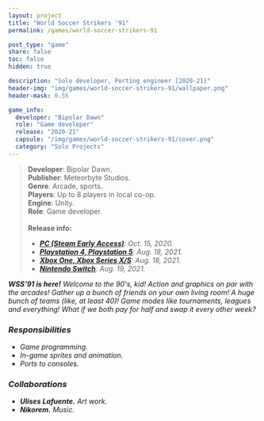 ```yaml
---
layout: project
title: "World Soccer Strikers '91"
permalink: /games/world-soccer-strikers-91

post_type: "game"
share: false
toc: false
hidden: true

description: "Solo developer, Porting engineer [2020-21]"
header-img: "img/games/world-soccer-strikers-91/wallpaper.png"
header-mask: 0.55

game_info:
  developer: "Bipolar Dawn"
  role: "Game developer"
  release: "2020-21"
  capsule: "/img/games/world-soccer-strikers-91/cover.png"
  category: "Solo Projects"
---
```


>**Developer**: Bipolar Dawn.<br>
>**Publisher**: Meteorbyte Studios.<br>
>**Genre**: Arcade, sports.<br>
>**Players**: Up to 8 players in local co-op.<br>
>**Engine**: Unity.<br>
>**Role**: Game developer.<br>
><br>
>**Release info:**
>- [<i class='fab fa-steam'/> **PC (Steam Early Access)**](https://store.steampowered.com/app/877870/World_Soccer_Strikers_91/): Oct. 15, 2020.
>- [<i class='fab fa-playstation'/> **Playstation 4, Playstation 5**](https://store.playstation.com/es-es/product/EP5321-CUSA27337_00-7337357308171115): Aug. 18, 2021.
>- [<i class='fab fa-xbox'/> **Xbox One, Xbox Series X/S**](https://www.microsoft.com/en-us/p/world-soccer-strikers-91/9MX0CC26JG5K?activetab=pivot:overviewtab): Aug. 18, 2021.
>- [<i class='fa fa-gamepad'/> **Nintendo Switch**](https://www.nintendo.com/games/detail/world-soccer-strikers-91-switch/): Aug. 19, 2021.

**WSS'91 is here!** Welcome to the 90's, kid! Action and graphics on par with the arcades! Gather up a bunch of friends on your own living room! A huge bunch of teams (like, at least 40)! Game modes like tournaments, leagues and everything! What if we both pay for half and swap it every other week?

### Responsibilities
 
 - Game programming.
 - In-game sprites and animation.
 - Ports to consoles.

### Collaborations

 - **Ulises Lafuente.** Art work.
 - **Nikorem.** Music.